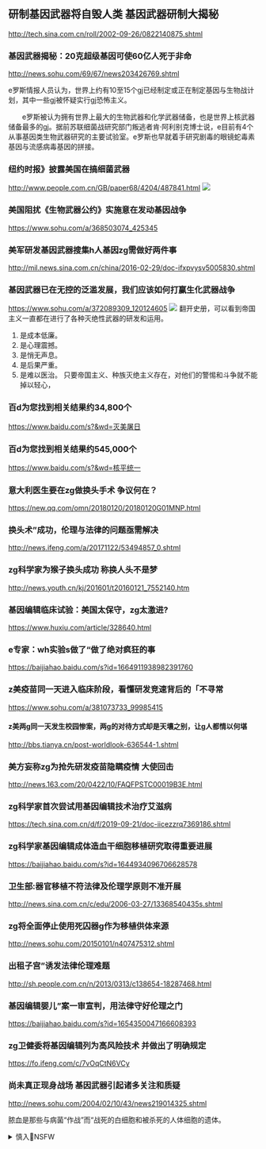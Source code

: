 ## 研制基因武器将自毁人类 基因武器研制大揭秘
http://tech.sina.com.cn/roll/2002-09-26/0822140875.shtml

### 基因武器揭秘：20克超级基因可使60亿人死于非命
http://news.sohu.com/69/67/news203426769.shtml

e罗斯情报人员认为，世界上约有10至15个gj已经制定或正在制定基因与生物战计划，其中一些gj被怀疑实行gj恐怖主义。

　　e罗斯被认为拥有世界上最大的生物武器和化学武器储备，也是世界上核武器储备最多的gj。据前苏联细菌战研究部门叛逃者肯·阿利别克博士说，e目前有4个从事基因类生物武器研究的主要试验室。e罗斯也早就着手研究剧毒的眼镜蛇毒素基因与流感病毒基因的拼接。

### 纽约时报》披露美国在搞细菌武器
http://www.people.com.cn/GB/paper68/4204/487841.html
![](http://www.people.com.cn/media/20010911/123537.jpg)

### 美国阻扰《生物武器公约》实施意在发动基因战争
https://www.sohu.com/a/368503074_425345

### 美军研发基因武器搜集h人基因zg需做好两件事
http://mil.news.sina.com.cn/china/2016-02-29/doc-ifxpvysv5005830.shtml

### 基因武器已在无控的泛滥发展，我们应该如何打赢生化武器战争
https://www.sohu.com/a/372089309_120124605
![](http://5b0988e595225.cdn.sohucs.com/images/20200211/7cfddc085a724a89ac8284d379ea21c3.jpeg)
翻开史册，可以看到帝国主义一直都在进行了各种灭绝性武器的研发和运用。
1. 是成本低廉。
2. 是心理震撼。
3. 是悄无声息。
4. 是后果严重。
5. 是难以医治。
只要帝国主义、种族灭绝主义存在，对他们的警惕和斗争就不能掉以轻心，

### 百d为您找到相关结果约34,800个
https://www.baidu.com/s?&wd=灭美屠日
### 百d为您找到相关结果约545,000个
https://www.baidu.com/s?&wd=核平统一

### 意大利医生要在zg做换头手术 争议何在？
https://new.qq.com/omn/20180120/20180120G01MNP.html

### 换头术”成功，伦理与法律的问题亟需解决
http://news.ifeng.com/a/20171122/53494857_0.shtml

### zg科学家为猴子换头成功 称换人头不是梦
http://news.youth.cn/kj/201601/t20160121_7552140.htm

### 基因编辑临床试验：美国太保守，zg太激进?
https://www.huxiu.com/article/328640.html

### e专家：wh实验s做了“做了绝对疯狂的事
https://baijiahao.baidu.com/s?id=1664911938982391760

### z美疫苗同一天进入临床阶段，看懂研发竞速背后的「不寻常
https://www.sohu.com/a/381073733_99985415

#### z美两g同一天发生校园惨案，两g的对待方式却是天壤之别，让g人都情以何堪
http://bbs.tianya.cn/post-worldlook-636544-1.shtml

### 美方妄称zg为抢先研发疫苗隐瞒疫情 大使回击
http://news.163.com/20/0422/10/FAQFPSTC00019B3E.html

### zg科学家首次尝试用基因编辑技术治疗艾滋病
https://tech.sina.com.cn/d/f/2019-09-21/doc-iicezzrq7369186.shtml

### zg科学家基因编辑成体造血干细胞移植研究取得重要进展
https://baijiahao.baidu.com/s?id=1644934096706628578

### 卫生部:器官移植不符法律及伦理学原则不准开展
http://news.sina.com.cn/c/edu/2006-03-27/13368540435s.shtml

### zg将全面停止使用死囚器g作为移植供体来源
http://news.sohu.com/20150101/n407475312.shtml

### 出租子宫”诱发法律伦理难题
http://sh.people.com.cn/n/2013/0313/c138654-18287468.html

### 基因编辑婴儿”案一审宣判，用法律守好伦理之门
https://baijiahao.baidu.com/s?id=1654350047166608393

### zg卫健委将基因编辑列为高风险技术 并做出了明确规定
https://fo.ifeng.com/c/7vOqCtN6VCy

### 尚未真正现身战场 基因武器引起诸多关注和质疑
http://news.sohu.com/2004/02/10/43/news219014325.shtml

脓血是那些与病菌“作战”而“战死的白细胞和被杀死的人体细胞的遗体。
<details><summary>慎入🔞NSFW</summary>

Not Safe For Work
![](https://upload.wikimedia.org/wikipedia/commons/thumb/d/d3/Biohazard_Symbol_Specification.png/210px-Biohazard_Symbol_Specification.png)

<details><summary><b>风险自理Use At Your Own Risk🈲</summary>

### 英议员要求禁止赴zg器g移植，专家：本来就是非法的
https://baijiahao.baidu.com/s?id=1629641188793944079

### zg叫停器g移植旅游内幕 外g人占用器g资源
http://news.sohu.com/20070719/n251141063.shtml

### 反h组织污蔑zg器g移植事业 专家引用这两句诗
http://news.sina.com.cn/c/2019-12-12/doc-iihnzahi6926687.shtml

### 专栏 | 夜话z南h：赵lj美军投毒”论 源于zg首席j事理论专家
https://www.rfa.org/mandarin/zhuanlan/yehuazhongnanhai/gx-04132020140516.html

新冠病毒疫情被zg当局不得不对内对外公开之后，这位xjpzq的“首席战略理论专家”杨cj居然首先想到的是“生物战”，以及“基因和细菌武器的研发。

### 诺奖得主吕k·蒙塔n做了什么伪科学？
https://www.thepaper.cn/newsDetail_forward_7067287

### 科学界集体驳斥吕k·蒙塔n耶“新冠病毒rz论
https://new.qq.com/omn/20200420/20200420A0CPTZ00.html

### 艾滋病有望被治愈！基因编辑成功清除小鼠体内HIV病毒
https://baijiahao.baidu.com/s?id=1638196105120669847

### 科学家发现HIV病毒潜在治疗靶点 艾滋病有望被治愈
https://new.qq.com/omn/20190926/20190926A0B27C00.html
</details>
</details>

